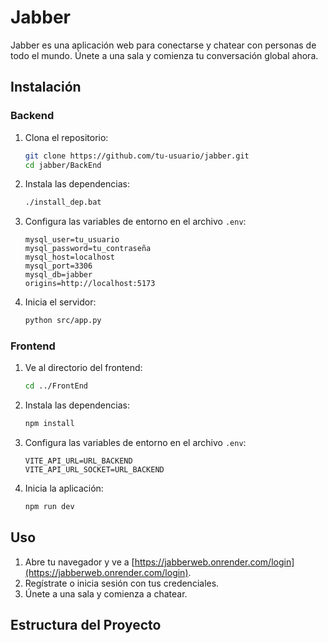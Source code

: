 # Jabber

Jabber es una aplicación web para conectarse y chatear con personas de todo el mundo. Únete a una sala y comienza tu conversación global ahora.

## Instalación

### Backend

1. Clona el repositorio:
    ```sh
    git clone https://github.com/tu-usuario/jabber.git
    cd jabber/BackEnd
    ```

2. Instala las dependencias:
    ```sh
    ./install_dep.bat
    ```

3. Configura las variables de entorno en el archivo `.env`:
    ```env
    mysql_user=tu_usuario
    mysql_password=tu_contraseña
    mysql_host=localhost
    mysql_port=3306
    mysql_db=jabber
    origins=http://localhost:5173
    ```

4. Inicia el servidor:
    ```sh
    python src/app.py
    ```

### Frontend

1. Ve al directorio del frontend:
    ```sh
    cd ../FrontEnd
    ```

2. Instala las dependencias:
    ```sh
    npm install
    ```

3. Configura las variables de entorno en el archivo `.env`:
    ```env
    VITE_API_URL=URL_BACKEND
    VITE_API_URL_SOCKET=URL_BACKEND
    ```

4. Inicia la aplicación:
    ```sh
    npm run dev
    ```

## Uso

1. Abre tu navegador y ve a [https://jabberweb.onrender.com/login](https://jabberweb.onrender.com/login).
2. Regístrate o inicia sesión con tus credenciales.
3. Únete a una sala y comienza a chatear.

## Estructura del Proyecto

